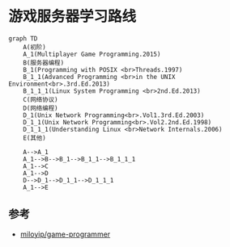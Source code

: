 # 游戏服务器学习路线

```mermaid
graph TD
	A(初阶)
	A_1(Multiplayer Game Programming.2015)
	B(服务器编程)
	B_1(Programming with POSIX <br>Threads.1997)
	B_1_1(Advanced Programming <br>in the UNIX Environment<br>.3rd.Ed.2013)
	B_1_1_1(Linux System Programming <br>2nd.Ed.2013)
	C(网络协议)
	D(网络编程)
	D_1(Unix Network Programming<br>.Vol1.3rd.Ed.2003)
	D_1_1(Unix Network Programming<br>.Vol2.2nd.Ed.1998)
	D_1_1_1(Understanding Linux <br>Network Internals.2006)
	E(其他)
	
	A-->A_1
	A_1-->B-->B_1-->B_1_1-->B_1_1_1
	A_1-->C
	A_1-->D
	D-->D_1-->D_1_1-->D_1_1_1
	A_1-->E
```

## 参考

- [miloyip/game-programmer](https://github.com/miloyip/game-programmer)